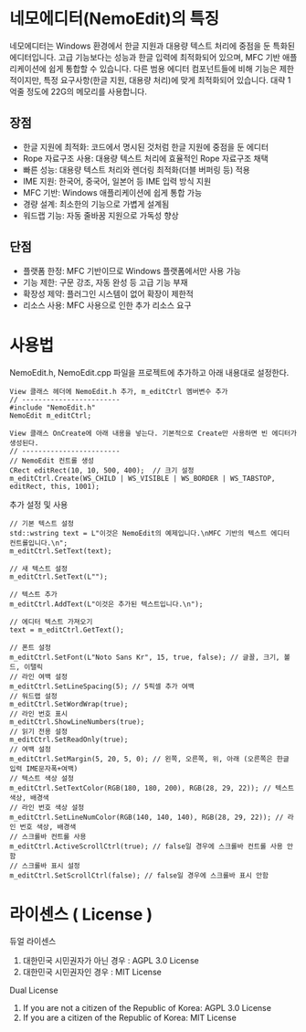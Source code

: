 # 네모에디터(NemoEdit)의 특징
 네모에디터는 Windows 환경에서 한글 지원과 대용량 텍스트 처리에 중점을 둔 특화된 에디터입니다. 고급 기능보다는 성능과 한글 입력에 최적화되어 있으며, MFC 기반 애플리케이션에 쉽게 통합할 수 있습니다. 다른 범용 에디터 컴포넌트들에 비해 기능은 제한적이지만, 특정 요구사항(한글 지원, 대용량 처리)에 맞게 최적화되어 있습니다.
 대략 1억줄 정도에 22G의 메모리를 사용합니다.

## 장점

- 한글 지원에 최적화: 코드에서 명시된 것처럼 한글 지원에 중점을 둔 에디터
- Rope 자료구조 사용: 대용량 텍스트 처리에 효율적인 Rope 자료구조 채택
- 빠른 성능: 대용량 텍스트 처리와 렌더링 최적화(더블 버퍼링 등) 적용
- IME 지원: 한국어, 중국어, 일본어 등 IME 입력 방식 지원
- MFC 기반: Windows 애플리케이션에 쉽게 통합 가능
- 경량 설계: 최소한의 기능으로 가볍게 설계됨
- 워드랩 기능: 자동 줄바꿈 지원으로 가독성 향상

## 단점

- 플랫폼 한정: MFC 기반이므로 Windows 플랫폼에서만 사용 가능
- 기능 제한: 구문 강조, 자동 완성 등 고급 기능 부재
- 확장성 제약: 플러그인 시스템이 없어 확장이 제한적
- 리소스 사용: MFC 사용으로 인한 추가 리소스 요구

# 사용법
NemoEdit.h, NemoEdit.cpp 파일을 프로젝트에 추가하고 아래 내용대로 설정한다.
```
View 클래스 헤더에 NemoEdit.h 추가, m_editCtrl 멤버변수 추가
// ------------------------
#include "NemoEdit.h"
NemoEdit m_editCtrl;

View 클래스 OnCreate에 아래 내용을 넣는다. 기본적으로 Create만 사용하면 빈 에디터가 생성된다.
// ------------------------
// NemoEdit 컨트롤 생성
CRect editRect(10, 10, 500, 400);  // 크기 설정
m_editCtrl.Create(WS_CHILD | WS_VISIBLE | WS_BORDER | WS_TABSTOP, editRect, this, 1001);
```

추가 설정 및 사용
```
// 기본 텍스트 설정
std::wstring text = L"이것은 NemoEdit의 예제입니다.\nMFC 기반의 텍스트 에디터 컨트롤입니다.\n";
m_editCtrl.SetText(text);

// 새 텍스트 설정
m_editCtrl.SetText(L"");

// 텍스트 추가
m_editCtrl.AddText(L"이것은 추가된 텍스트입니다.\n");

// 에디터 텍스트 가져오기
text = m_editCtrl.GetText();

// 폰트 설정
m_editCtrl.SetFont(L"Noto Sans Kr", 15, true, false); // 글꼴, 크기, 볼드, 이탤릭
// 라인 여백 설정
m_editCtrl.SetLineSpacing(5); // 5픽셀 추가 여백
// 워드랩 설정
m_editCtrl.SetWordWrap(true);
// 라인 번호 표시
m_editCtrl.ShowLineNumbers(true);
// 읽기 전용 설정
m_editCtrl.SetReadOnly(true);
// 여백 설정
m_editCtrl.SetMargin(5, 20, 5, 0); // 왼쪽, 오른쪽, 위, 아래 (오른쪽은 한글 입력 IME문자폭+여백)
// 텍스트 색상 설정
m_editCtrl.SetTextColor(RGB(180, 180, 200), RGB(28, 29, 22)); // 텍스트 색상, 배경색
// 라인 번호 색상 설정
m_editCtrl.SetLineNumColor(RGB(140, 140, 140), RGB(28, 29, 22)); // 라인 번호 색상, 배경색
// 스크롤바 컨트롤 사용
m_editCtrl.ActiveScrollCtrl(true); // false일 경우에 스크롤바 컨트롤 사용 안함
// 스크롤바 표시 설정
m_editCtrl.SetScrollCtrl(false); // false일 경우에 스크롤바 표시 안함
```

# 라이센스 ( License )
듀얼 라이센스
1. 대한민국 시민권자가 아닌 경우 : AGPL 3.0 License
2. 대한민국 시민권자인 경우 : MIT License

Dual License
1. If you are not a citizen of the Republic of Korea: AGPL 3.0 License
2. If you are a citizen of the Republic of Korea: MIT License
   


